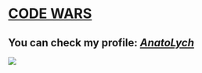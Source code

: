 # [**CODE WARS**](https://www.codewars.com)
## You can check my profile: [*AnatoLych*](https://www.codewars.com/users/Anatolych97)
![](https://www.codewars.com/users/Anatolych97/badges/large)